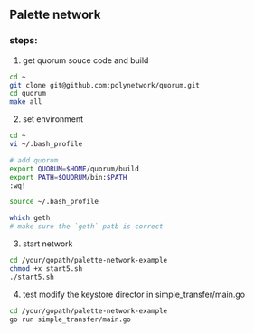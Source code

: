 ## Palette network

### steps:
1. get quorum souce code and build
```bash
cd ~
git clone git@github.com:polynetwork/quorum.git
cd quorum 
make all
```

2. set environment
```bash
cd ~
vi ~/.bash_profile

# add quorum
export QUORUM=$HOME/quorum/build
export PATH=$QUORUM/bin:$PATH
:wq!

source ~/.bash_profile

which geth
# make sure the `geth` patb is correct
```

3. start network
```bash
cd /your/gopath/palette-network-example
chmod +x start5.sh
./start5.sh
```

4. test
modify the keystore director in simple_transfer/main.go

```bash
cd /your/gopath/palette-network-example
go run simple_transfer/main.go
```
